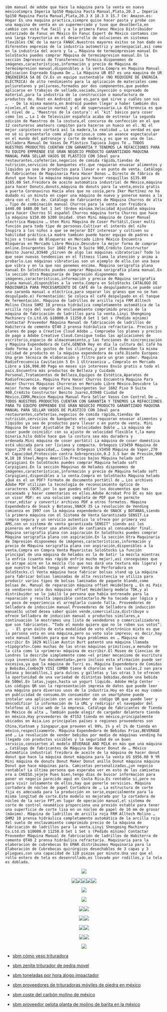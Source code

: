 
```
sbm manual de adobe que hace la máquina para la venta en nuevo méxicoCompra Imperia Sp150 Maquina Pasta Manual,Plata,20.3 … Imperia Sp150 Maquina Pasta Manual,Plata,20.3 X 18.3 X 15.7 Cm: Amazon.es: Hogar Es una maquina practica,siempre quise hacer pasta y probe con una maquina de venta en un supermercado y tuve que devolberla,en cambio con esta fue facil y a la primera Fanuc México Distribuidor autorizado de Fanuc en México En Fanuc Expert de México contamos con una larga trayectoria en el desarrollo de soluciones en sistemas flexibles CNC de la marca FANUC.Nuestros mayores éxitos se han dado en diferentes empresas de la industria automotriz y aeroespacial,así como en la industria del acero y la … Máquina de termoimpresion manual En SoloStocks puedes comprar Máquina de termoimpresion manual.En la sección Impresoras de Transferencia Térmica disponemos de imágenes,características,información y precio de Máquina de termoimpresion manual,disponibles a la venta.Compra en Maquina Manual Aplicacion Espreado Espuma De … La Máquina UR 057 es una maquina de UR INGENIERIA SA DE CV.Es un equipo sustentable (NO REQUIERE DE ENERGÍA ELÉCTRICA) de alto rendimiento para la aplicación de materiales como poliuretanos y poliureas,formados por dos componentes,que pueden aplicarse en trabajos de sellado,vaciado,inyección o espreado de material,para la industria de la construcción o manufactura de productos de. Root en Android: qué es,para qué sirve y cuáles son sus …  · De la misma manera,en Android pueden llegar a haber también dos niveles,el de usuario normal y el de superusuario.La diferencia es que el nivel de … ‘Maestros de la costura’: el ‘kit’ básico para coser como los … La 1 de Televisión española acaba de estrenar la segunda edición de Maestros de la costura,el concurso de confección en el que 12 costureros amateurs compiten para hacerse un hueco en el. Ni el mejor carpintero cortará así la madera,la realidad … La verdad es que no sé si presentarlo como algo curioso,o como un avance espectacular en el mundo del patronaje y corte de madera,y es que es una de las. Selladora Manual De Vasos De Plástico Tapioca Jugos Té … TODOS NUESTROS PRODUCTOS CUENTAN CON GARANTÍA Y TENEMOS LA REFACCIONES PARA TU EQUIPO EMPRENDE ESE GRAN NEGOCIO PRODUCTO GARANTIZADO MAQUINA MANUAL PARA SELLAR VASOS DE PLÁSTICO CON Ideal para restaurantes,cafeterías,negocios de comida rápida,tiendas de nutrición,servicios de banquetes etc.que requieran envasar alimentos y líquidos ya sea de productos para llevar o en punto de venta. Catálogo de fabricantes de Maquinaria Para Hacer Donas … Directo de fábrica de dunut que hace la máquina máquina para hacer rosquillas $135.00 $165.00 Set.Freidora de aceite automática industrial de México,máquina para hacer Donuts,donuts,máquina de donuts para la venta,envío gratis a puerta Coronavirus Hacía años que no cosía,pero Iker Martínez no ha dudado ni un minuto en coger una máquina de nuevo y ponerse manos a la obra con el fin de. Catálogo de fabricantes de Máquina Churros de alta … Tipo de combinación manual Churros para la venta con freidora $440.00 $480.00 Set 1 Set (Orden mínima.Velocidad Ajustable máquina para hacer Churros 5l español Churros máquina torta Churros que hace la máquina $150.00 $200 Unidad. Uten Mini máquina de Coser Manual electrica Maquina … Uten Mini Máquina de Coser Portátil,Coser multi función para todo tipo de personas.Cultivar el interés del niño Inspira a los niños a que se mejorar DIY interesar y cultiven su habilidad práctica.La madre también puede hacer equipo de padres e hijos a través de Bloqueras en Mercado Libre México Encuentra Bloqueras en Mercado Libre México.Descubre la mejor forma de comprar online.Insurgentes Sur 1602 Piso 9 Suite 900,Crédito Constructor Benito Juarez,03940 ¿Sirven de algo las máquinas vibratorias? Todo lo que sean nuevas tendencias en el fitness llama la atención y anima a probarlo.Las máquinas vibratorias son un ejemplo de ello.Con una base que vibra y en la que nos ponemos encima. Máquina serigrafía plana manual En SoloStocks puedes comprar Máquina serigrafía plana manual.En la sección Otra Maquinaria de Impresión disponemos de imágenes,características,información y precio de Máquina serigrafía plana manual,disponibles a la venta.Compra en SoloStocks CATALOGO DE MAQUINARIA PARA PROCESAMIENTO DE CAFÉ de la despulpadora,se puede usar una zaranda manual o eléctrica,para separar los granos que no se han despulpado.e) Fermentación: Se coloca el café despulpado en el tanque de fermentación. Máquina de ladrillos de arcilla roja FRM Alltech Molino China SHM2 10 prensa hidráulica completamente automática de la arcilla roja del suelo de enclavamiento comprimido precio de la máquina de fabricación de ladrillos para la venta.Linyi Shengming Machinery Co.Ltd.US $10000.0 11250.0 Set 1 Set s (Pedido mínimo) Contactar Proveedor Máquina Manual de fabricación de ladrillos de Habiterra de cemento QT40 2 prensa hidráulica refractaria. Precios y planes de pago a Creative Cloud Adobe … Comprueba los planes y precios de pago a Adobe Creative Cloud.Consigue todas las aplicaciones de escritorio,espacio de almacenamiento,y las funciones de sincronización y Máquina Expendedora de Café,GENEVA Hoy en día la cultura del Café ha dado forma a los gustos de los clientes,y por ello demandan la misma calidad de producto en la máquina expendedora de café.Diseño Europeo: Una gran técnica de elaboración y filtro para un gran sabor. Maquina Radiofrecuencia Cavitación 5 En 1 Ultrasonica … Cómpralo en Mercado Libre a $16,998.00 Paga en meses sin intereses Envío gratis a todo el país.Encuentra más productos de Belleza y Cuidado Personal,Tratamientos de Belleza,Equipos de Estética,Aparatos de Radiofrecuencia. Maquina Para Hacer Churros Encuentra Maquina Para Hacer Churros Máquinas Churreras en Mercado Libre México.Descubre la mejor forma de comprar online.Insurgentes Sur 1602 Piso 9 Suite 900,Crédito Constructor Benito Juarez,03940 Ciudad de México,CDMX,Mexico Maquina Manual Para Sellar Vasos Con Control De … TODOS NUESTROS PRODUCTOS CUENTAN CON GARANTÍA Y TENEMOS LA REFACCIONES PARA TU EQUIPO EMPRENDE ESE GRAN NEGOCIO PRODUCTO GARANTIZADO MAQUINA MANUAL PARA SELLAR VASOS DE PLÁSTICO CON Ideal para restaurantes,cafeterías,negocios de comida rápida,tiendas de nutrición,servicios de banquetes etc.que requieran envasar alimentos y líquidos ya sea de productos para llevar o en punto de venta. Mini Máquina De Coser Ajustable De 2 Velocidades Doble … La máquina de coser puede coincidir con su ajuste de velocidad flexible t,la mano binaria.hilo doble hace que la costura sea más duradera y ordenada.Mini máquina de coser portátil La máquina de coser doméstica está ubicada para ser liviana y compacta. Orbegozo LV3450 Máquina de Vapor,270 ml Capacidad,… Compra Orbegozo LV3450 Máquina de Vapor,270 ml Capacidad,Protección contra Sobrepresión,0.2 3.5 bar de Presión,900 W,18 10 Steel,Negro Amarillo.Precios bajos Máquina helado soft Carpigiani En SoloStocks puedes comprar Máquina helado soft Carpigiani.En la sección Máquinas de Helados disponemos de imágenes,características,información y precio de Máquina helado soft Carpigiani,disponibles a la venta.Compra en SoloStocks Máquina helado ¿Qué es el un PDF? Formato de documento portátil de … Los archivos Adobe PDF utilizan la tecnología de reconocimiento óptico de caracteres (OCR),por lo que puedes editar los documentos que has escaneado y hacer comentarios en ellos.Adobe Acrobat Pro DC es más que un visor PDF: es una solución completa de PDF que te permite crear,editar y convertir archivos PDF a otros formatos. Máquina Expendedora de Snack y Botanas,SNACK 35 La revolución de Vending comienza en 1997 con la máquina expendedora de SNACK y BOTANAS,siendo la primera máquina con el Sistema de Venta Garantizada SENSIT.La compra segura y un servicio autentico lo ofrece por primera vez AMS,con un sistema de venta garantizada SENSIT° siendo así los pioneros en ofrecer una atención de confianza al consumidor final. Máquina serigrafía plana con aspiración En SoloStocks puedes comprar Máquina serigrafía plana con aspiración.En la sección Otra Maquinaria de Impresión disponemos de imágenes,características,información y precio de Máquina serigrafía plana con aspiración,disponibles a la venta.Compra en Compra Venta Mayoristas SoloStocks La función principal de una máquina de helados es la de batir la mezcla mientras la enfría (cuanto más rápido enfríe mucho mejor),así conseguimos que se atrape aire en la mezcla (lo que nos dará una textura más ligera) y que nuestro helado tenga el menor Venta de Perforadora en SoloStocks.cl Venta máquina hace fabricar bolsas stand up La máquina para fabricar bolsas laminadas de alta resistencia se utiliza para producir varios tipos de bolsas laminadas de paquete blando,como bolsas de. Manual de reparación máquina offset Heidelberg … En mi País se vendieron solo dos máquinas offset Heidelberg modelo TOK,y al distribuidor se le jubiló la persona que había entrenado para la reparación y resulta imposible contactarlo.Me ha tocado por lógica y un poco de experiencia el arreglarla cuando falla. Proveedores de Selladora de inducción manual Proveedores de Selladora de inducción manualSi usted desea saber quién vende,comercializa,distribuye u ofrece Selladora de inducción manual o productos similares,a continuación le mostramos una lista de vendedores o comercializadores que son fabricantes. “Todo el mundo quiere que no le roben sus votos”: …  · El gran éxito de esta modalidad de voto electrónico mixto es que la persona vota en una máquina,pero su voto sale impreso; es decir,hay voto manual también para que no haya problemas en … Máquina de escribir En 1829 William Austin Burt patentó una máquina llamada «tipógrafo».Como muchas de las otras máquinas primitivas,a menudo se la cita como la «primera» máquina de escribir.El Museo de Ciencias de Londres la describe simplemente como «el primer mecanismo de escritura cuya invención fue documentada»,pero incluso esta afirmación puede ser excesiva,ya que la máquina de Turri es. Máquina Expendedora de Comidas y Bebidas,Combo39 VISI COMBO tiene 6 charolas en las cuales,2 son para botana y bocadillos,1 para dulces y galletas y las otras 3 te ofrecen la oportunidad de una variedad de distintas bebidas,desde una bebida de 500ml.En latas,jugos,hasta un yogurt líquido. Adobe Help Center  · Los códigos QR son la representación impresa de datos que puede leer una máquina para diversos usos de la industria.Hoy en día es muy común en publicidad de consumo.Un consumidor con un smartphone puede instalar una aplicación con un escáner de código QR que puede leer y descodificar la información de la URL y redirigir el navegador del teléfono al sitio web de la empresa. Catálogo de fabricantes de Tienda En México de alta … También puede elegir de cargador delantero tienda en méxico,Hay proveedores de 47152 tienda en méxico,principalmente ubicados en Asia.Los principales países o regiones proveedores son China,Vietnam y Singapur,que proveen el 99%，1% y el 1% de tienda en méxico,respectivamente. Máquina Expendedora de Bebidas Frías,BEVERAGE and … La revolución de vender bebidas por medio de máquinas vending ha llegado con productos visibles y la seguridad de un buen servicio,convierten al modelo BEVERAGE AND MILK en más que una máquina … Catálogo de fabricantes de Máquina De Hacer Donut de … México Automática industrial freidora de aceite de la máquina de hacer donut donut que hace la máquina donut máquina para la venta US $956.00 9 YR Mini máquina de donuts Donut Maker Donut anillo Donut máquina máquina Donut que hace máquinas para. Camisetas personalizadas,¿un negocio rentable? La última persona que esperaba ver en esto de las camisetas era a CHUISO.jejeje Pues bien,tengo días de buscar información para poner un negocio parecido aquí en Costa Rica.Es rentable sí,pero no para vivir soloamente de ellos,hay que ponerle servicios. Máquina cortadora de núcleo de papel Cortadora de … La estructura de corte fija es adecuada para la producción en serie,especialmente para la misma longitud de corte.Este modelo es mejorado por la cortadora de núcleo de la serie FPT,en lugar de operación manual,el sistema de corte de control neumático proporciona una presión estable para tener una superficie de corte lisa en un núcleo de papel de 10 mm de grosor (máximo). Máquina de ladrillos de arcilla roja FRM Alltech Molino … SHM2 10 prensa hidráulica completamente automática de la arcilla roja del suelo de enclavamiento comprimido precio de la máquina de fabricación de ladrillos para la venta.Linyi Shengming Machinery Co.Ltd.US $10000.0 11250.0 Set 1 Set s (Pedido mínimo) Contactar Proveedor Máquina Manual de fabricación de ladrillos de Habiterra de cemento QT40 2 prensa hidráulica refractaria. Maquinaria para la elaboracion de cubrebocas En EMAR distribuimos Maquinaria para la Elaboración de Cubrebocas quirúrgicos desechables de 3 capas y 3 pliegues,con una capacidad de 110 piezas por minuto.Una vez que el rollo entero de tela es desenrollado,es llevado por rodillos,y la tela es doblada. 
```

<div align="center">

<a href="https://es-crusher.shibang-china.com/github&k=sbm+manual+de+adobe+que+hace+la+m%C3%A1quina+para+la+venta+en+nuevo+m%C3%A9xico"><img src="https://static.shibang-china.com/es/crusher/logo.jpg"></a>

<a href="https://es-crusher.shibang-china.com/github&k=sbm+manual+de+adobe+que+hace+la+m%C3%A1quina+para+la+venta+en+nuevo+m%C3%A9xico"><img src="https://static.shibang-china.com/es/crusher/index.jpg"></a><a href="https://es-crusher.shibang-china.com/material.htmlgithub&k=sbm+manual+de+adobe+que+hace+la+m%C3%A1quina+para+la+venta+en+nuevo+m%C3%A9xico"><img src="https://static.shibang-china.com/es/crusher/material.jpg"></a><a href="https://es-crusher.shibang-china.com/application.htmlgithub&k=sbm+manual+de+adobe+que+hace+la+m%C3%A1quina+para+la+venta+en+nuevo+m%C3%A9xico"><img src="https://static.shibang-china.com/es/crusher/application.jpg"></a><a href="https://es-crusher.shibang-china.com/aboutus.htmlgithub&k=sbm+manual+de+adobe+que+hace+la+m%C3%A1quina+para+la+venta+en+nuevo+m%C3%A9xico"><img src="https://static.shibang-china.com/es/crusher/aboutus.jpg"></a><a href="https://es-crusher.shibang-china.com/contact.htmlgithub&k=sbm+manual+de+adobe+que+hace+la+m%C3%A1quina+para+la+venta+en+nuevo+m%C3%A9xico"><img src="https://static.shibang-china.com/es/crusher/contact.jpg"></a>

<a href="https://es-crusher.shibang-china.com/github&k=sbm+manual+de+adobe+que+hace+la+m%C3%A1quina+para+la+venta+en+nuevo+m%C3%A9xico"><img src="https://static.shibang-china.com/es/crusher/banner.jpg"></a>

<a href="https://swt.shibang-china.com/github&k=sbm+manual+de+adobe+que+hace+la+m%C3%A1quina+para+la+venta+en+nuevo+m%C3%A9xico"><img src="https://static.shibang-china.com/es/crusher/text.jpg"></a>

<a href="https://swt.shibang-china.com/github&k=sbm+manual+de+adobe+que+hace+la+m%C3%A1quina+para+la+venta+en+nuevo+m%C3%A9xico"><img src="https://static.shibang-china.com/es/crusher/chat.jpg"></a><a href="https://es-crusher.shibang-china.com/contact.htmlgithub&k=sbm+manual+de+adobe+que+hace+la+m%C3%A1quina+para+la+venta+en+nuevo+m%C3%A9xico"><img src="https://static.shibang-china.com/es/crusher/message.jpg"></a>

<a href="https://es-crusher.shibang-china.com/products/pe.htmlgithub&k=sbm+manual+de+adobe+que+hace+la+m%C3%A1quina+para+la+venta+en+nuevo+m%C3%A9xico"><img src="https://static.shibang-china.com/es/crusher/pe.jpg"></a><a href="https://es-crusher.shibang-china.com/products/pf.htmlgithub&k=sbm+manual+de+adobe+que+hace+la+m%C3%A1quina+para+la+venta+en+nuevo+m%C3%A9xico"><img src="https://static.shibang-china.com/es/crusher/pf.jpg"></a>

<a href="https://es-crusher.shibang-china.com/products/hpt.htmlgithub&k=sbm+manual+de+adobe+que+hace+la+m%C3%A1quina+para+la+venta+en+nuevo+m%C3%A9xico"><img src="https://static.shibang-china.com/es/crusher/hpt.jpg"></a><a href="https://es-crusher.shibang-china.com/products/vsi.htmlgithub&k=sbm+manual+de+adobe+que+hace+la+m%C3%A1quina+para+la+venta+en+nuevo+m%C3%A9xico"><img src="https://static.shibang-china.com/es/crusher/vsi.jpg"></a>

<a href="https://es-crusher.shibang-china.com/products/klv.htmlgithub&k=sbm+manual+de+adobe+que+hace+la+m%C3%A1quina+para+la+venta+en+nuevo+m%C3%A9xico"><img src="https://static.shibang-china.com/es/crusher/klv.jpg"></a><a href="https://es-crusher.shibang-china.com/products/portable.htmlgithub&k=sbm+manual+de+adobe+que+hace+la+m%C3%A1quina+para+la+venta+en+nuevo+m%C3%A9xico"><img src="https://static.shibang-china.com/es/crusher/portable.jpg"></a>

<a href="https://swt.shibang-china.com/github&k=sbm+manual+de+adobe+que+hace+la+m%C3%A1quina+para+la+venta+en+nuevo+m%C3%A9xico"><img src="https://static.shibang-china.com/es/crusher/case.jpg"></a>

</div>


* [sbm cómo yeso trituradora](sbm%20c%C3%B3mo%20yeso%20trituradora.md)

* [sbm zenite triturador de pedra movel](sbm%20zenite%20triturador%20de%20pedra%20movel.md)

* [sbm toneladas por hora álogo impactador](sbm%20toneladas%20por%20hora%20%C3%A1logo%20impactador.md)

* [sbm proveedores de trituradoras móviles de piedra en méxico](sbm%20proveedores%20de%20trituradoras%20m%C3%B3viles%20de%20piedra%20en%20m%C3%A9xico.md)

* [sbm coste del carbón molino de méxico](sbm%20coste%20del%20carb%C3%B3n%20molino%20de%20m%C3%A9xico.md)

* [sbm proveedor pelota planta de molino de barita en la méxico](sbm%20proveedor%20pelota%20planta%20de%20molino%20de%20barita%20en%20la%20m%C3%A9xico.md)